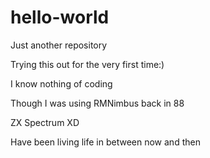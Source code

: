# hello-world
Just another repository

Trying this out for the very first time:)

I know nothing of coding

Though I was using RMNimbus back in 88

ZX Spectrum XD

Have been living life in between now and then


